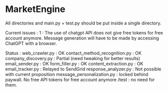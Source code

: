 # MarketEngine

All directories and main.py + test.py should be put inside a single directory.

Current issues :
1 : The use of chatgpt API does not give free tokens for free account anymore. Message generation will have to be made by accessing ChatGPT with a browser.

Status :
web_crawler.py : OK
contact_method_recognition.py : OK
company_discovery.py : Partial (need tweaking for better results)
email_sender.py : OK
form_filler.py : OK
content_extraction.py : OK
email_tracker.py : Relayed to SendGrid
response_analyzer.py : Not possible with current proposition
message_personalization.py : locked behind paywall. No free API tokens for free account anymore
/test : no need for them.
